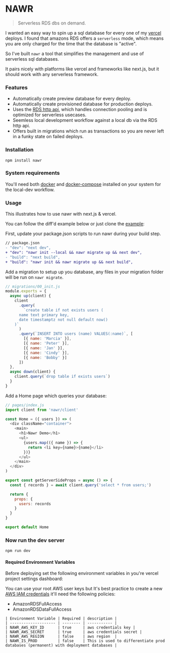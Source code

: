 # NAWR

> Serverless RDS dbs on demand.

I wanted an easy way to spin up a sql database for every one of my [vercel](https://vercel.com) deploys. I found that amazons RDS offers a `serverless` mode, which means you are only charged for the time that the database is "active".

So I've built `nawr` a tool that simplifies the management and use of serverless sql databases.

It pairs nicely with platforms like vercel and frameworks like next.js, but it should work with any serverless framework.

### Features

- Automatically create preview database for every deploy.
- Automatically create provisioned database for production deploys.
- Uses the [RDS http api](https://github.com/jeremydaly/data-api-client), which handles connection pooling and is optimized for serverless usecases.
- Seemless local development workflow against a local db via the RDS http api.
- Offers built in migrations which run as transactions so you are never left in a funky state on failed deploys.

### Installation

```
npm install nawr
```

### System requirements

You'll need both [docker](https://docs.docker.com/get-docker/) and [docker-compose](https://docs.docker.com/compose/install/#install-compose) installed on your system for the local-dev workflow.

### Usage

This illustrates how to use nawr with next.js & vercel.

You can follow the diff'd example below or just clone the [example](https://github.com/hobochild/nawr-example):

First, update your package.json scripts to run nawr during your build step.

```diff
// package.json
- "dev": "next dev",
+ "dev": "nawr init --local && nawr migrate up && next dev",
- "build": "next build",
+ "build": "nawr init && nawr migrate up && next build",
```

Add a migration to setup up you database, any files in your migration folder will be run on `nawr migrate`.

```js
// migrations/00_init.js
module.exports = {
  async up(client) {
    client
      .query(
        `create table if not exists users (
      name text primary key,
      date timestamptz not null default now()
    )`
      )
      .query(`INSERT INTO users (name) VALUES(:name)`, [
        [{ name: 'Marcia' }],
        [{ name: 'Peter' }],
        [{ name: 'Jan' }],
        [{ name: 'Cindy' }],
        [{ name: 'Bobby' }]
      ])
  },
  async down(client) {
    client.query(`drop table if exists users`)
  }
}
```

Add a Home page which queries your database:

```js
// pages/index.js
import client from 'nawr/client'

const Home = ({ users }) => (
  <div className="container">
    <main>
      <h1>Nawr Demo</h1>
      <ul>
        {users.map(({ name }) => {
          return <li key={name}>{name}</li>
        })}
      </ul>
    </main>
  </div>
)

export const getServerSideProps = async () => {
  const { records } = await client.query('select * from users;')

  return {
    props: {
      users: records
    }
  }
}

export default Home
```

### Now run the dev server

```
npm run dev
```

#### Required Environment Variables

Before deploying set the following environment variables in you're vercel project settings dashboard:

You can use your root AWS user keys but It's best practice to create a new [AWS IAM credentials](https://docs.aws.amazon.com/IAM/latest/UserGuide/id_users_create.html#id_users_create_api) it'll need the following policies:

- AmazonRDSFullAccess
- AmazonRDSDataFullAccess

```
| Environment Variable | Required | description |
| -------------------- | -------- | ----------- |
| NAWR_AWS_KEY_ID      | true     | aws credentials key |
| NAWR_AWS_SECRET      | true     | aws credentials secret |
| NAWR_AWS_REGION      | false    | aws region  |
| NAWR_IS_PROD         | false    | This is used to differentiate prod databases (permanent) with deployment databases |
```
